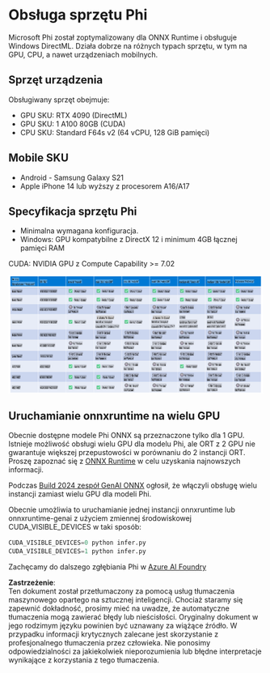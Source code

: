 # Obsługa sprzętu Phi

Microsoft Phi został zoptymalizowany dla ONNX Runtime i obsługuje Windows DirectML. Działa dobrze na różnych typach sprzętu, w tym na GPU, CPU, a nawet urządzeniach mobilnych.

## Sprzęt urządzenia 
Obsługiwany sprzęt obejmuje:

- GPU SKU: RTX 4090 (DirectML)
- GPU SKU: 1 A100 80GB (CUDA)
- CPU SKU: Standard F64s v2 (64 vCPU, 128 GiB pamięci)

## Mobile SKU

- Android - Samsung Galaxy S21
- Apple iPhone 14 lub wyższy z procesorem A16/A17

## Specyfikacja sprzętu Phi

- Minimalna wymagana konfiguracja.
- Windows: GPU kompatybilne z DirectX 12 i minimum 4GB łącznej pamięci RAM

CUDA: NVIDIA GPU z Compute Capability >= 7.02

![HardwareSupport](../../../../../translated_images/01.phihardware.925db5699da7752cf486314e6db087580583cfbcd548970f8a257e31a8aa862c.pl.png)

## Uruchamianie onnxruntime na wielu GPU

Obecnie dostępne modele Phi ONNX są przeznaczone tylko dla 1 GPU. Istnieje możliwość obsługi wielu GPU dla modelu Phi, ale ORT z 2 GPU nie gwarantuje większej przepustowości w porównaniu do 2 instancji ORT. Proszę zapoznać się z [ONNX Runtime](https://onnxruntime.ai/) w celu uzyskania najnowszych informacji.

Podczas [Build 2024 zespół GenAI ONNX](https://youtu.be/WLW4SE8M9i8?si=EtG04UwDvcjunyfC) ogłosił, że włączyli obsługę wielu instancji zamiast wielu GPU dla modeli Phi.

Obecnie umożliwia to uruchamianie jednej instancji onnxruntime lub onnxruntime-genai z użyciem zmiennej środowiskowej CUDA_VISIBLE_DEVICES w taki sposób:

```Python
CUDA_VISIBLE_DEVICES=0 python infer.py
CUDA_VISIBLE_DEVICES=1 python infer.py
```

Zachęcamy do dalszego zgłębiania Phi w [Azure AI Foundry](https://ai.azure.com)

**Zastrzeżenie**:  
Ten dokument został przetłumaczony za pomocą usług tłumaczenia maszynowego opartego na sztucznej inteligencji. Chociaż staramy się zapewnić dokładność, prosimy mieć na uwadze, że automatyczne tłumaczenia mogą zawierać błędy lub nieścisłości. Oryginalny dokument w jego rodzimym języku powinien być uznawany za wiążące źródło. W przypadku informacji krytycznych zalecane jest skorzystanie z profesjonalnego tłumaczenia przez człowieka. Nie ponosimy odpowiedzialności za jakiekolwiek nieporozumienia lub błędne interpretacje wynikające z korzystania z tego tłumaczenia.